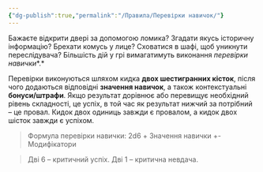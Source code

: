 ```yaml
---
{"dg-publish":true,"permalink":"/Правила/Перевірки навичок/"}
---
```


Бажаєте відкрити двері за допомогою ломика? Згадати якусь історичну інформацію? Брехати комусь у лице? Сховатися в шафі, щоб уникнути переслідувача? Більшість дій у грі вимагатимуть виконання *перевірки навички**.*

Перевірки виконуються шляхом кидка **двох шестигранних кісток**, після чого додаються відповідні **значення навичок**, а також контекстуальні **бонуси/штрафи**. Якщо результат дорівнює або перевищує необхідний рівень складності, це успіх, в той час як результат нижчий за потрібний – це провал. Кидок двох одиниць завжди є провалом, а кидок двох шісток завжди є успіхом.

> Формула перевірки навички:
> 2d6 + Значення навички +- Модифікатори

> Дві 6 – критичний успіх.
> Дві 1 – критична невдача.
